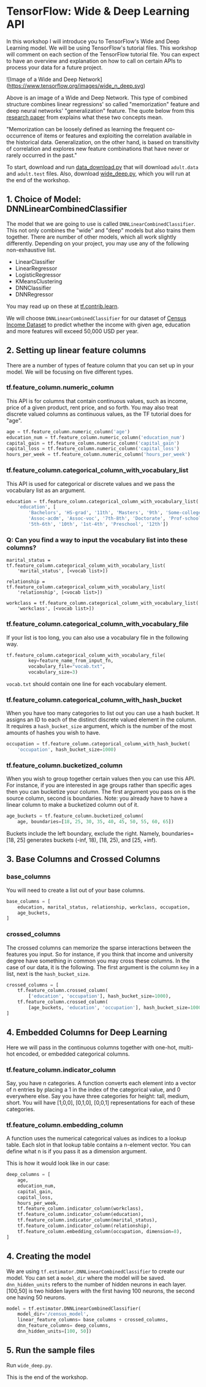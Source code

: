 # TensorFlow: Wide & Deep Learning API

In this workshop I will introduce you to TensorFlow's Wide and Deep Learning model. We will be using TensorFlow's tutorial files. This workshop will comment on each section of the TensorFlow tutorial file. You can expect to have an overview and explanation on how to call on certain APIs to process your data for a future project.

![Image of a Wide and Deep Network]
(https://www.tensorflow.org/images/wide_n_deep.svg)

Above is an image of a Wide and Deep Network. This type of combined structure combines linear regressions' so called "memorization" feature and deep neural networks' "generalization" feature. The quote below from this [research paper](https://arxiv.org/abs/1606.07792) from explains what these two concepts mean.

"Memorization can be loosely defined as learning the frequent co-occurrence of items or features and exploiting the correlation available in the historical data. Generalization, on the other hand, is based on transitivity of correlation and explores new feature combinations that have never or rarely occurred in the past."

To start, download and run [data_download.py](https://minhaskamal.github.io/DownGit/#/home?url=https://github.com/noelkonagai/Workshops/blob/master/tensorflow_pt2_widedeep/data_download.py) that will download ```adult.data``` and ```adult.test``` files. Also, download [wide_deep.py](https://github.com/noelkonagai/Workshops/blob/master/tensorflow_pt2_widedeep/wide_deep.py), which you will run at the end of the workshop.

## 1. Choice of Model: DNNLinearCombinedClassifier

The model that we are going to use is called ```DNNLinearCombinedClassifier```. This not only combines the "wide" and "deep" models but also trains them together. There are number of other models, which all work slightly differently. Depending on your project, you may use any of the following non-exhaustive list.


- LinearClassifier
- LinearRegressor
- LogisticRegressor
- KMeansClustering
- DNNClassifier
- DNNRegressor

You may read up on these at [tf.contrib.learn](https://www.tensorflow.org/api_docs/python/tf/contrib/learn).

We will choose ```DNNLinearCombinedClassifier``` for our dataset of [Census Income Dataset](https://archive.ics.uci.edu/ml/datasets/Census+Income) to predict whether the income with given age, education and more features will exceed 50,000 USD per year. 

## 2. Setting up linear feature columns

There are a number of types of feature column that you can set up in your model. We will be focusing on five different types.

### tf.feature_column.numeric_column

This API is for columns that contain continuous values, such as income, price of a given product, rent price, and so forth. You may also treat discrete valued columns as continuous values, as the TF tutorial does for "age". 

```python
age = tf.feature_column.numeric_column('age')
education_num = tf.feature_column.numeric_column('education_num')
capital_gain = tf.feature_column.numeric_column('capital_gain')
capital_loss = tf.feature_column.numeric_column('capital_loss')
hours_per_week = tf.feature_column.numeric_column('hours_per_week')
```

### tf.feature_column.categorical_column_with_vocabulary_list

This API is used for categorical or discrete values and we pass the vocabulary list as an argument. 

```python
education = tf.feature_column.categorical_column_with_vocabulary_list(
    'education', [
        'Bachelors', 'HS-grad', '11th', 'Masters', '9th', 'Some-college',
        'Assoc-acdm', 'Assoc-voc', '7th-8th', 'Doctorate', 'Prof-school',
        '5th-6th', '10th', '1st-4th', 'Preschool', '12th'])
```

### Q: Can you find a way to input the vocabulary list into these columns?

```
marital_status = tf.feature_column.categorical_column_with_vocabulary_list(
    'marital_status', [<vocab list>])

relationship = tf.feature_column.categorical_column_with_vocabulary_list(
    'relationship', [<vocab list>])

workclass = tf.feature_column.categorical_column_with_vocabulary_list(
    'workclass', [<vocab list>])
```

### tf.feature_column.categorical_column_with_vocabulary_file

If your list is too long, you can also use a vocabulary file in the following way.

```python
tf.feature_column.categorical_column_with_vocabulary_file(
        key=feature_name_from_input_fn,
        vocabulary_file="vocab.txt",
        vocabulary_size=3)
```
```vocab.txt``` should contain one line for each vocabulary element.

### tf.feature_column.categorical_column_with_hash_bucket

When you have too many categories to list out you can use a hash bucket. It assigns an ID to each of the distinct discrete valued element in the column. It requires a ```hash_bucket_size``` argument, which is the number of the most amounts of hashes you wish to have.

```python
occupation = tf.feature_column.categorical_column_with_hash_bucket(
    'occupation', hash_bucket_size=1000)
```

### tf.feature_column.bucketized_column

When you wish to group together certain values then you can use this API. For instance, if you are interested in age groups rather than specific ages then you can bucketize your column. The first argument you pass on is the source column, second is boundaries. Note: you already have to have a linear column to make a bucketized column out of it.

```python
age_buckets = tf.feature_column.bucketized_column(
    age, boundaries=[18, 25, 30, 35, 40, 45, 50, 55, 60, 65])
```

Buckets include the left boundary, exclude the right. Namely, boundaries=[18, 25] generates buckets (-inf, 18), [18, 25), and [25, +inf).

## 3. Base Columns and Crossed Columns

### base_columns

You will need to create a list out of your base columns.

```python
base_columns = [
    education, marital_status, relationship, workclass, occupation,
    age_buckets,
]
```

### crossed_columns

The crossed columns can memorize the sparse interactions between the features you input. So for instance, if you think that income and university degree have something in common you may cross these columns. In the case of our data, it is the following. The first argument is the column ```key``` in a list, next is the ```hash_bucket_size```.

```python
crossed_columns = [
    tf.feature_column.crossed_column(
        ['education', 'occupation'], hash_bucket_size=1000),
    tf.feature_column.crossed_column(
        [age_buckets, 'education', 'occupation'], hash_bucket_size=1000),
]
```

## 4. Embedded Columns for Deep Learning

Here we will pass in the continuous columns together with one-hot, multi-hot encoded, or embedded categorical columns.

### tf.feature_column.indicator_column

Say, you have n categories. A function converts each element into a vector of n entries by placing a 1 in the index of the categorical value, and 0 everywhere else. Say you have three categories for height: tall, medium, short. You will have [1,0,0], [0,1,0], [0,0,1] representations for each of these categories.

### tf.feature_column.embedding_column

A function uses the numerical categorical values as indices to a lookup table. Each slot in that lookup table contains a n-element vector. You can define what n is if you pass it as a dimension argument.

This is how it would look like in our case:

```python
deep_columns = [
    age,
    education_num,
    capital_gain,
    capital_loss,
    hours_per_week,
    tf.feature_column.indicator_column(workclass),
    tf.feature_column.indicator_column(education),
    tf.feature_column.indicator_column(marital_status),
    tf.feature_column.indicator_column(relationship),
    tf.feature_column.embedding_column(occupation, dimension=8),
]
```

## 4. Creating the model

We are using ```tf.estimator.DNNLinearCombinedClassifier``` to create our model. You can set a ```model_dir``` where the model will be saved. ```dnn_hidden_units``` refers to the number of hidden neurons in each layer. [100,50] is two hidden layers with the first having 100 neurons, the second one having 50 neurons.

```python
model = tf.estimator.DNNLinearCombinedClassifier(
    model_dir='/census_model',
    linear_feature_columns= base_columns + crossed_columns,
    dnn_feature_columns= deep_columns,
    dnn_hidden_units=[100, 50])
```

## 5. Run the sample files

Run ```wide_deep.py```.

This is the end of the workshop.

